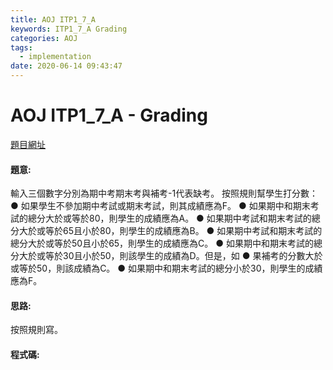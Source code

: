 ```yaml
---
title: AOJ ITP1_7_A
keywords: ITP1_7_A Grading
categories: AOJ
tags:
  - implementation
date: 2020-06-14 09:43:47
---
```

# AOJ ITP1_7_A - Grading
[題目網址](https://onlinejudge.u-aizu.ac.jp/courses/lesson/2/ITP1/all/ITP1_7_A)

#### 題意:
輸入三個數字分別為期中考期末考與補考-1代表缺考。
按照規則幫學生打分數：
● 如果學生不參加期中考試或期末考試，則其成績應為F。
● 如果期中和期末考試的總分大於或等於80，則學生的成績應為A。
● 如果期中考試和期末考試的總分大於或等於65且小於80，則學生的成績應為B。
● 如果期中考試和期末考試的總分大於或等於50且小於65，則學生的成績應為C。
● 如果期中和期末考試的總分大於或等於30且小於50，則該學生的成績為D。但是，如
● 果補考的分數大於或等於50，則該成績為C。
● 如果期中和期末考試的總分小於30，則學生的成績應為F。
<!-- more -->
#### 思路:
按照規則寫。

#### 程式碼:
<script src="https://gist.github.com/Daviswww/9cc4ed69e10fe8eedc5fcd80245a19ac.js"></script>